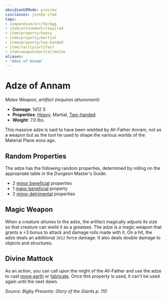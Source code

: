 ```yaml
---
obsidianUIMode: preview
cssclasses: json5e-item
tags:
- compendium/src/5e/bgg
- item/attunement/required
- item/property/heavy
- item/property/martial
- item/property/two-handed
- item/rarity/artifact
- item/weapon/martial/melee
aliases: 
- "Adze of Annam"
---
```

# Adze of Annam
*Melee Weapon, artifact (requires attunement)*  

- **Damage**: 1d12 S
- **Properties**: [Heavy](rules/item-properties.md#Heavy), Martial, [Two-handed](rules/item-properties.md#Two-handed)
- **Weight**: 7.0 lbs.

This massive adze is said to have been wielded by All-Father Annam, not as a weapon but as the tool he used to shape the various worlds of the Material Plane eons ago.

## Random Properties

The adze has the following random properties, determined by rolling on the appropriate table in the Dungeon Master's Guide:

- 2 [minor beneficial](compendium/tables/artifact-properties-minor-beneficial-properties.md) properties  
- 1 [major beneficial](compendium/tables/artifact-properties-major-beneficial-properties.md) property  
- 2 [minor detrimental](compendium/tables/artifact-properties-minor-detrimental-properties.md) properties  

## Magic Weapon

When a creature attunes to the adze, the artifact magically adjusts its size so that creature can wield it as a greataxe. The adze is a magic weapon that grants a +3 bonus to attack and damage rolls made with it. On a hit, the adze deals an additional `3d12` force damage. It also deals double damage to objects and structures.

## Divine Mattock

As an action, you can call upon the might of the All-Father and use the adze to cast [move earth](compendium/spells/move-earth.md) or [fabricate](compendium/spells/fabricate.md). Once this property is used, it can't be used again until the next dawn.

*Source: Bigby Presents: Glory of the Giants p. 110*